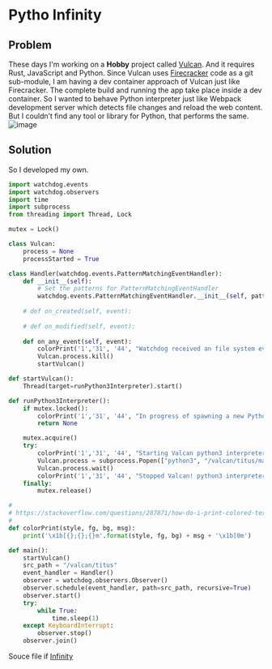 # Pytho Infinity

## Problem
These days I'm working on a **Hobby** project called [Vulcan](https://github.com/mahesh-maximus/vulcan). And it requires Rust, JavaScript and Python. Since Vulcan uses [Firecracker](https://github.com/firecracker-microvm/firecracker) code as a git sub-module, I am having a dev container approach of Vulcan just like Firecracker. The complete build and running the app take place inside a dev container. So I wanted to behave Python interpreter just like Webpack development server which detects file changes and reload the web content. But I couldn’t find any tool or library for Python, that performs the same. ![image](https://user-images.githubusercontent.com/6337584/168842088-ec02d95e-1551-406f-a0c7-94ba8ddd74d8.png)


## Solution
So I developed my own.

```python
import watchdog.events
import watchdog.observers
import time
import subprocess
from threading import Thread, Lock

mutex = Lock()

class Vulcan:
    process = None
    processStarted = True

class Handler(watchdog.events.PatternMatchingEventHandler):
    def __init__(self):
        # Set the patterns for PatternMatchingEventHandler
        watchdog.events.PatternMatchingEventHandler.__init__(self, patterns=['*.py', '*.txt'], ignore_directories=True, case_sensitive=False)
        
    # def on_created(self, event):
    
    # def on_modified(self, event):
    
    def on_any_event(self, event):
        colorPrint('1','31', '44', "Watchdog received an file system event - % s." % event.src_path)
        Vulcan.process.kill()
        startVulcan()

def startVulcan():
    Thread(target=runPython3Interpreter).start()

def runPython3Interpreter():
    if mutex.locked():
        colorPrint('1','31', '44', "In progress of spawning a new Python3 interpreter instance ...")
        return None

    mutex.acquire()
    try:
        colorPrint('1','31', '44', "Starting Valcan python3 interpreter ...")
        Vulcan.process = subprocess.Popen(["python3", "/valcan/titus/main-loop.py"])
        Vulcan.process.wait()
        colorPrint('1','31', '44', "Stopped Valcan! python3 interpreter ...")
    finally:
        mutex.release()

# 
# https://stackoverflow.com/questions/287871/how-do-i-print-colored-text-to-the-terminal
#
def colorPrint(style, fg, bg, msg):
    print('\x1b[{};{};{}m'.format(style, fg, bg) + msg + '\x1b[0m') 

def main():
    startVulcan()
    src_path = "/valcan/titus"
    event_handler = Handler()
    observer = watchdog.observers.Observer()
    observer.schedule(event_handler, path=src_path, recursive=True)
    observer.start()
    try:
        while True:
            time.sleep(1)
    except KeyboardInterrupt:
        observer.stop()
    observer.join()
```
Souce file if [Infinity](https://github.com/mahesh-maximus/vulcan/blob/main/bootstrap/bootstrap.py)
